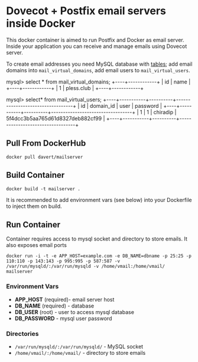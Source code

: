 # Dovecot + Postfix email servers inside Docker

This docker container is aimed to run Postfix and Docker as email server.
Inside your application you can receive and manage emails using Dovecot server.

To create email addresses you need MySQL database with [tables](https://github.com/PacRT/PLC/blob/develop/docker/postfix-better/mailschema.sql); add email domains into `mail_virtual_domains`, add email users to `mail_virtual_users`. 

  mysql> select * from mail_virtual_domains;
  +----+------------+
  | id | name       |
  +----+------------+
  |  1 | pless.club |
  +----+------------+

  mysql> select* from mail_virtual_users;
  +----+-----------+----------+----------------------------------+
  | id | domain_id | user     | password                         |
  +----+-----------+----------+----------------------------------+
  |  1 |         1 | chiradip | 5f4dcc3b5aa765d61d8327deb882cf99 |
  +----+-----------+----------+----------------------------------+


## Pull From DockerHub

```
docker pull davert/mailserver
```

## Build Container

```
docker build -t mailserver .  
```

It is recommended to add environment vars (see below) into your Dockerfile to inject them on build.

## Run Container

Container requires access to mysql socket and directory to store emails. It also exposes email ports

```
docker run -i -t -e APP_HOST=example.com -e DB_NAME=dbname -p 25:25 -p 110:110 -p 143:143 -p 995:995 -p 587:587 -v /var/run/mysqld/:/var/run/mysqld -v /home/vmail:/home/vmail/ mailserver
```

### Environment Vars

* **APP_HOST** (required)- email server host
* **DB_NAME** (required) - database
* **DB_USER** (root) - user to access mysql database
* **DB_PASSWORD** - mysql user password

### Directories

* `/var/run/mysqld/:/var/run/mysqld/` - MySQL socket
* `/home/vmail/:/home/vmail/` - directory to store emails
